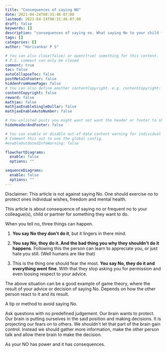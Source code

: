 ```yaml
---
title: "Consequences of saying NO"
date: 2021-04-24T08:31:46-07:00
lastmod: 2021-04-24T08:31:46-07:00
draft: false
keywords: []
description: "consequences of saying no. What saying No to your child frequently can cause"
tags: []
categories: []
author: "Harisankar P S"

# You can also close(false) or open(true) something for this content.
# P.S. comment can only be closed
comment: true
toc: false
autoCollapseToc: false
postMetaInFooter: false
hiddenFromHomePage: false
# You can also define another contentCopyright. e.g. contentCopyright: "This is another copyright."
contentCopyright: false
reward: false
mathjax: false
mathjaxEnableSingleDollar: false
mathjaxEnableAutoNumber: false

# You unlisted posts you might want not want the header or footer to show
hideHeaderAndFooter: false

# You can enable or disable out-of-date content warning for individual post.
# Comment this out to use the global config.
#enableOutdatedInfoWarning: false

flowchartDiagrams:
  enable: false
  options: ""

sequenceDiagrams: 
  enable: false
  options: ""
---
```


Disclaimer: This article is not against saying No. One should exercise no to protect ones individual wishes, freedom and mental health.

This article is about consequence of saying no or frequent no to your colleague(s), child or partner for something they want to do.

When you tell no, three things can happen.

1. **You say No they don't do it**, but it lingers in there mind.

2. **You say No, they do it. And the bad thing you why they shouldn't do it happens**. Following this the person can learn to appreciate you, or just hate you still. (Well humans are like that)

3. This is the thing one should fear the most. **You say No, they do it and everything went fine**. With that they stop asking you for permission and even loosing respect to your advice.

The above situation can be a good example of game theory, where the result of your advice or decision of saying No. Depends on how the other person react to it and its result.

<!--more-->

A tip or method to avoid saying No.

Ask questions with no predefined judgement. Our brain wants to protect. Our brain is putting ourselves in the said position and making decisions. It is projecting our fears on to others. We shouldn't let that part of the brain gain control. Instead we should gather more information, make the other person talk and allow there brain to make the decision.

As your NO has power and it has consequences.
